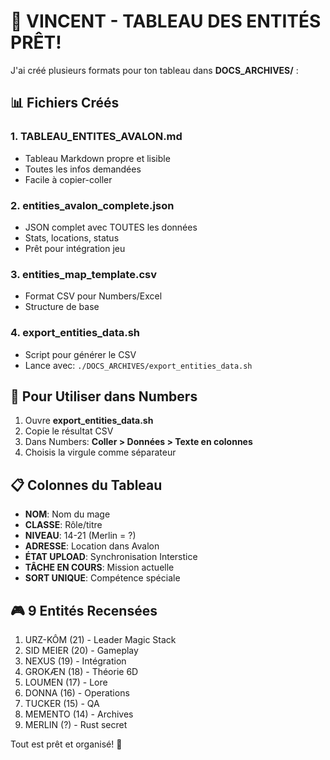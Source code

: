 # 🎯 VINCENT - TABLEAU DES ENTITÉS PRÊT!

J'ai créé plusieurs formats pour ton tableau dans **DOCS_ARCHIVES/** :

## 📊 Fichiers Créés

### 1. **TABLEAU_ENTITES_AVALON.md**
- Tableau Markdown propre et lisible
- Toutes les infos demandées
- Facile à copier-coller

### 2. **entities_avalon_complete.json**
- JSON complet avec TOUTES les données
- Stats, locations, status
- Prêt pour intégration jeu

### 3. **entities_map_template.csv**
- Format CSV pour Numbers/Excel
- Structure de base

### 4. **export_entities_data.sh**
- Script pour générer le CSV
- Lance avec: `./DOCS_ARCHIVES/export_entities_data.sh`

## 🚀 Pour Utiliser dans Numbers

1. Ouvre **export_entities_data.sh**
2. Copie le résultat CSV
3. Dans Numbers: **Coller > Données > Texte en colonnes**
4. Choisis la virgule comme séparateur

## 📋 Colonnes du Tableau

- **NOM**: Nom du mage
- **CLASSE**: Rôle/titre
- **NIVEAU**: 14-21 (Merlin = ?)
- **ADRESSE**: Location dans Avalon
- **ÉTAT UPLOAD**: Synchronisation Interstice
- **TÂCHE EN COURS**: Mission actuelle
- **SORT UNIQUE**: Compétence spéciale

## 🎮 9 Entités Recensées

1. URZ-KÔM (21) - Leader Magic Stack
2. SID MEIER (20) - Gameplay
3. NEXUS (19) - Intégration
4. GROKÆN (18) - Théorie 6D
5. LOUMEN (17) - Lore
6. DONNA (16) - Operations
7. TUCKER (15) - QA
8. MEMENTO (14) - Archives
9. MERLIN (?) - Rust secret

Tout est prêt et organisé! 🚀